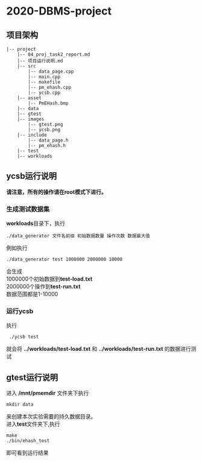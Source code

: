 # 2020-DBMS-project

## 项目架构

```
|-- project
    |-- 04_proj_task2_report.md
    |-- 项目运行说明.md
    |-- src
        |-- data_page.cpp
        |-- main.cpp
        |-- makefile
        |-- pm_ehash.cpp
        |-- ycsb.cpp
    |-- asset
        |-- PmEHash.bmp
    |-- data
    |-- gtest
    |-- images
        |-- gtest.png
        |-- ycsb.png
    |-- include
        |-- data_page.h
        |-- pm_ehash.h
    |-- test
    |-- workloads

```

## ycsb运行说明

**请注意，所有的操作请在root模式下进行。**

### 生成测试数据集

**workloads**目录下，执行

```
./data_generator 文件名前缀 初始数据数量 操作次数 数据最大值
```

例如执行    

```
./data_generator test 1000000 2000000 10000
```  
会生成    
1000000个初始数据到**test-load.txt**    
2000000个操作到**test-run.txt**    
数据范围都是1-10000    

### 运行ycsb

执行

```
 ./ycsb test
```

就会将 **../workloads/test-load.txt** 和 **../workloads/test-run.txt** 的数据进行测试    

## gtest运行说明

进入 **/mnt/pmemdir** 文件夹下执行    

```
mkdir data
```

来创建本次实验需要的持久数据目录。  
进入**test**文件夹下,执行

```
make
./bin/ehash_test
```

即可看到运行结果
